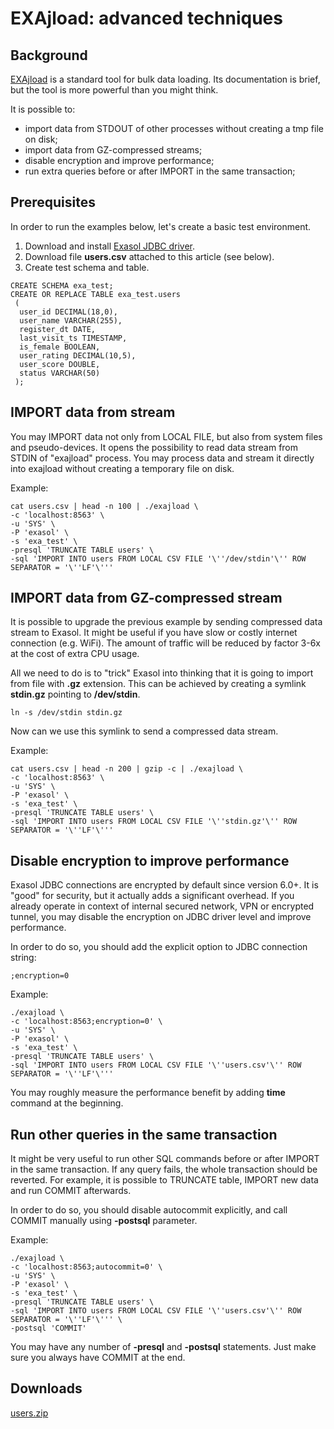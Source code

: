# EXAjload: advanced techniques 
## Background

[EXAjload](https://docs.exasol.com/loading_data/file_formats.htm) is a standard tool for bulk data loading. Its documentation is brief, but the tool is more powerful than you might think.

It is possible to: 

* import data from STDOUT of other processes without creating a tmp file on disk;
* import data from GZ-compressed streams;
* disable encryption and improve performance;
* run extra queries before or after IMPORT in the same transaction;

## Prerequisites

In order to run the examples below, let's create a basic test environment.

1. Download and install [Exasol JDBC driver](https://docs.exasol.com/connect_exasol/drivers/jdbc.htm).  
2. Download file **users.csv** attached to this article (see below).  
3. Create test schema and table.


```markup
CREATE SCHEMA exa_test;  
CREATE OR REPLACE TABLE exa_test.users 
 (     
  user_id DECIMAL(18,0),     
  user_name VARCHAR(255),     
  register_dt DATE,     
  last_visit_ts TIMESTAMP,     
  is_female BOOLEAN,     
  user_rating DECIMAL(10,5),     
  user_score DOUBLE,     
  status VARCHAR(50) 
 );
```
## IMPORT data from stream

You may IMPORT data not only from LOCAL FILE, but also from system files and pseudo-devices. It opens the possibility to read data stream from STDIN of "exajload" process. You may process data and stream it directly into exajload without creating a temporary file on disk.

Example:


```markup
cat users.csv | head -n 100 | ./exajload \
-c 'localhost:8563' \
-u 'SYS' \
-P 'exasol' \
-s 'exa_test' \
-presql 'TRUNCATE TABLE users' \
-sql 'IMPORT INTO users FROM LOCAL CSV FILE '\''/dev/stdin'\'' ROW SEPARATOR = '\''LF'\'''
```
## IMPORT data from GZ-compressed stream

It is possible to upgrade the previous example by sending compressed data stream to Exasol. It might be useful if you have slow or costly internet connection (e.g. WiFi). The amount of traffic will be reduced by factor 3-6x at the cost of extra CPU usage.

All we need to do is to "trick" Exasol into thinking that it is going to import from file with **.gz** extension. This can be achieved by creating a symlink **stdin.gz** pointing to **/dev/stdin**.


```markup
ln -s /dev/stdin stdin.gz
```
Now can we use this symlink to send a compressed data stream.

Example:


```markup
cat users.csv | head -n 200 | gzip -c | ./exajload \
-c 'localhost:8563' \
-u 'SYS' \
-P 'exasol' \
-s 'exa_test' \
-presql 'TRUNCATE TABLE users' \
-sql 'IMPORT INTO users FROM LOCAL CSV FILE '\''stdin.gz'\'' ROW SEPARATOR = '\''LF'\'''
```
## Disable encryption to improve performance

Exasol JDBC connections are encrypted by default since version 6.0+. It is "good" for security, but it actually adds a significant overhead. If you already operate in context of internal secured network, VPN or encrypted tunnel, you may disable the encryption on JDBC driver level and improve performance.

In order to do so, you should add the explicit option to JDBC connection string:


```markup
;encryption=0
```
Example:


```markup
./exajload \
-c 'localhost:8563;encryption=0' \
-u 'SYS' \
-P 'exasol' \
-s 'exa_test' \
-presql 'TRUNCATE TABLE users' \
-sql 'IMPORT INTO users FROM LOCAL CSV FILE '\''users.csv'\'' ROW SEPARATOR = '\''LF'\'''
```
You may roughly measure the performance benefit by adding **time** command at the beginning.

## Run other queries in the same transaction

It might be very useful to run other SQL commands before or after IMPORT in the same transaction. If any query fails, the whole transaction should be reverted. For example, it is possible to TRUNCATE table, IMPORT new data and run COMMIT afterwards.

In order to do so, you should disable autocommit explicitly, and call COMMIT manually using **-postsql** parameter.

Example:


```markup
./exajload \
-c 'localhost:8563;autocommit=0' \
-u 'SYS' \
-P 'exasol' \
-s 'exa_test' \
-presql 'TRUNCATE TABLE users' \
-sql 'IMPORT INTO users FROM LOCAL CSV FILE '\''users.csv'\'' ROW SEPARATOR = '\''LF'\''' \
-postsql 'COMMIT'
```
You may have any number of **-presql** and **-postsql** statements. Just make sure you always have COMMIT at the end.

## Downloads
[users.zip](https://github.com/exasol/Public-Knowledgebase/files/9935962/users.zip)

